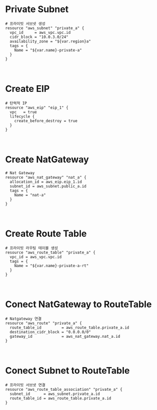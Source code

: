 # Private Subnet
```
# 프라이빗 서브넷 생성
resource "aws_subnet" "private_a" {
  vpc_id     = aws_vpc.vpc.id
  cidr_block = "10.0.3.0/24"
  availability_zone = "${var.region}a"
  tags = {
    Name = "${var.name}-private-a"
  }
}
```
<br/>

# Create EIP
```
# 탄력적 IP
resource "aws_eip" "eip_1" {
  vpc   = true
  lifecycle {
    create_before_destroy = true
  }
}
```
<br/>

# Create NatGateway
```
# Nat Gateway
resource "aws_nat_gateway" "nat_a" {
  allocation_id = aws_eip.eip_1.id
  subnet_id = aws_subnet.public_a.id
  tags = {
    Name = "nat-a"
  }
}
```
<br/>

# Create Route Table
```
# 프라이빗 라우팅 테이블 생성
resource "aws_route_table" "private_a" {
  vpc_id = aws_vpc.vpc.id
  tags = {
    Name = "${var.name}-private-a-rt"
  }
}
```
<br/>

# Conect NatGateway to RouteTable
```
# Natgateway 연결
resource "aws_route" "private_a" {
  route_table_id         = aws_route_table.private_a.id
  destination_cidr_block = "0.0.0.0/0"
  gateway_id             = aws_nat_gateway.nat_a.id
}
```
<br/>

# Conect Subnet to RouteTable
```
# 프라이빗 서브넷 연결
resource "aws_route_table_association" "private_a" {
  subnet_id      = aws_subnet.private_a.id
  route_table_id = aws_route_table.private_a.id
}
```
